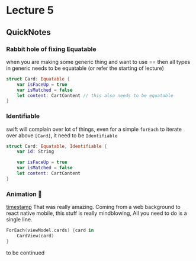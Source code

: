 # Lecture 5

## QuickNotes
### Rabbit hole of fixing Equatable
when you are making some generic thing and want to use == then all types in generic needs to be equatable (or refer the starting of lecture)
```swift
struct Card: Equatable {
    var isFaceUp = true
    var isMatched = false
    let content: CartContent // this also needs to be equatable
}
```

### Identifiable
swift will complain over lot of things, even for a simple `forEach` to iterate over above `[Card]`, it need to be `Identifiable`
```swift
struct Card: Equatable, Identifiable {
    var id: String

    var isFaceUp = true
    var isMatched = false
    let content: CartContent
}
```

### Animation 🤯
[timestamp](https://youtu.be/F1x-H8kEwo8?t=1240)
That was really amazing. Coming from a web background to react native mobile, this stuff is really mindblowing, All you need to do is a single line.

```swift
ForEach(viewModel.cards) {card in 
    CardView(card)
}
```

to be continued